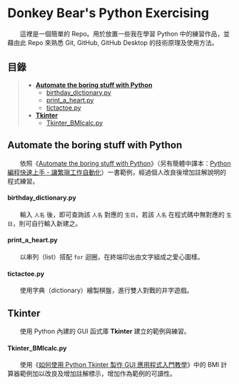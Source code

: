 # Donkey Bear's Python Exercising

　　這裡是一個簡單的 Repo。用於放置一些我在學習 Python 中的練習作品，並藉由此 Repo 來熟悉 Git, GitHub, GitHub Desktop 的技術原理及使用方法。

## 目錄

> * **[Automate the boring stuff with Python](#Automate-the-boring-stuff-with-Python)**
>   * [birthday_dictionary.py](#birthday_dictionary.py)
>   * [print_a_heart.py](#print_a_heart.py)
>   * [tictactoe.py](#tictactoe.py)
> * **[Tkinter](#Tkinter)**
>   * [Tkinter_BMIcalc.py](#Tkinter_BMIcalc.py)

## Automate the boring stuff with Python

　　依照《[Automate the boring stuff with Python](https://automatetheboringstuff.com/)》（另有簡體中譯本：[Python編程快速上手 - 讓繁瑣工作自動化](https://www.books.com.tw/products/CN11361197)）一書範例，經過個人改良後增加註解說明的程式練習。

#### birthday_dictionary.py

　　輸入 `人名` 後，即可查詢該 `人名` 對應的 `生日`，若該 `人名` 在程式碼中無對應的 `生日`，則可自行輸入新建之。

#### print_a_heart.py

　　以串列（list）搭配 `for` 迴圈，在終端印出由文字組成之愛心圖樣。

#### tictactoe.py

　　使用字典（dictionary）繪製棋盤，進行雙人對戰的井字遊戲。

## Tkinter

　　使用 Python 內建的 GUI 函式庫 **Tkinter** 建立的範例與練習。

#### Tkinter_BMIcalc.py

　　使用《[如何使用 Python Tkinter 製作 GUI 應用程式入門教學](https://blog.techbridge.cc/2019/09/21/how-to-use-python-tkinter-to-make-gui-app-tutorial/)》中的 BMI 計算器範例加以改良及增加註解標示，增加作為範例的可讀性。

